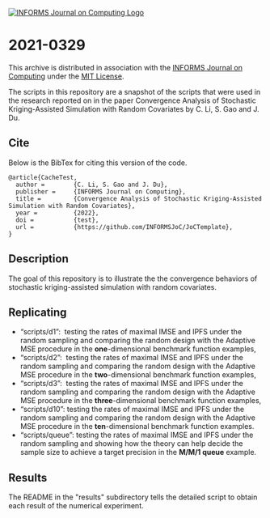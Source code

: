 [![INFORMS Journal on Computing Logo](https://INFORMSJoC.github.io/logos/INFORMS_Journal_on_Computing_Header.jpg)](https://pubsonline.informs.org/journal/ijoc)

# 2021-0329

This archive is distributed in association with the [INFORMS Journal on
Computing](https://pubsonline.informs.org/journal/ijoc) under the [MIT License](LICENSE).

The scripts in this repository are a snapshot of the scripts
that were used in the research reported on in the paper 
Convergence Analysis of Stochastic Kriging-Assisted Simulation with Random Covariates by C. Li, S. Gao and J. Du. 

## Cite

Below is the BibTex for citing this version of the code.

```
@article{CacheTest,
  author =        {C. Li, S. Gao and J. Du},
  publisher =     {INFORMS Journal on Computing},
  title =         {Convergence Analysis of Stochastic Kriging-Assisted Simulation with Random Covariates},
  year =          {2022},
  doi =           {test},
  url =           {https://github.com/INFORMSJoC/JoCTemplate},
}  
```

## Description

The goal of this repository is to illustrate the the convergence behaviors of stochastic kriging-assisted simulation with random covariates.

## Replicating

*   “scripts/d1”:  testing the rates of maximal IMSE and IPFS under the random sampling and comparing the random design with the Adaptive MSE procedure in the **one**\-dimensional benchmark function examples,
*   “scripts/d2”:  testing the rates of maximal IMSE and IPFS under the random sampling and comparing the random design with the Adaptive MSE procedure in the **two**\-dimensional benchmark function examples,
*   “scripts/d3”:  testing the rates of maximal IMSE and IPFS under the random sampling and comparing the random design with the Adaptive MSE procedure in the **three**\-dimensional benchmark function examples,
*   “scripts/d10”: testing the rates of maximal IMSE and IPFS under the random sampling and comparing the random design with the Adaptive MSE procedure in the **ten**\-dimensional benchmark function examples.
*   “scripts/queue”: testing the rates of maximal IMSE and IPFS under the random sampling and showing how the theory can help decide the sample size to achieve a target precision in the **M/M/1 queue** example.

## Results

The README in the "results" subdirectory tells the detailed script to obtain each result of the numerical experiment.

